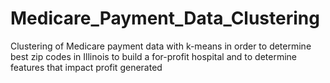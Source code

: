 # Medicare_Payment_Data_Clustering
Clustering of Medicare payment data with k-means in order to determine best zip codes in Illinois to build a for-profit hospital and to determine features that impact profit generated
